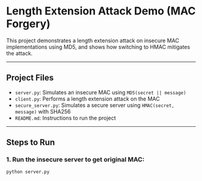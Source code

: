 # Length Extension Attack Demo (MAC Forgery)

This project demonstrates a length extension attack on insecure MAC implementations using MD5, and shows how switching to HMAC mitigates the attack.

---

## Project Files

- `server.py`: Simulates an insecure MAC using `MD5(secret || message)`
- `client.py`: Performs a length extension attack on the MAC
- `secure_server.py`: Simulates a secure server using `HMAC(secret, message)` with SHA256
- `README.md`: Instructions to run the project

---

## Steps to Run

### 1. Run the insecure server to get original MAC:
```bash
python server.py
